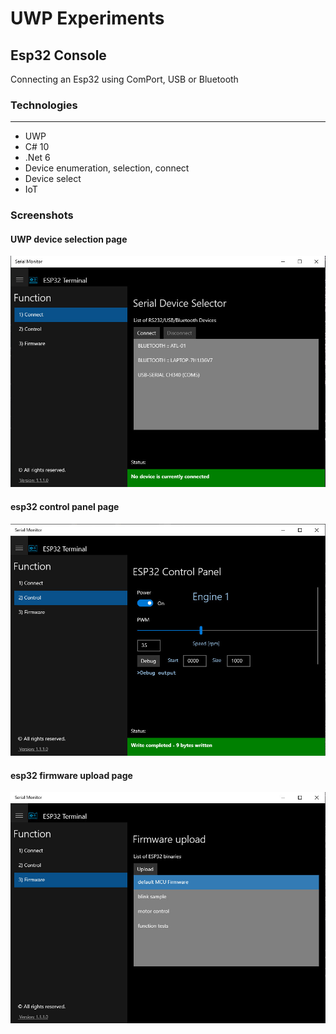 
# UWP Experiments

## Esp32 Console
Connecting an Esp32 using ComPort, USB or Bluetooth
### Technologies
***
* UWP
* C# 10
* .Net 6
* Device enumeration, selection, connect
* Device select
* IoT
### Screenshots
#### UWP device selection page
![Device List](/UWP/Serial-Esp32/Assets/device.jpg)  
#### esp32 control panel page
![Device Control](/UWP/Serial-Esp32/Assets/control.jpg) 
#### esp32 firmware upload page
![Firmware Upload](/UWP/Serial-Esp32/Assets/firmware.jpg)
